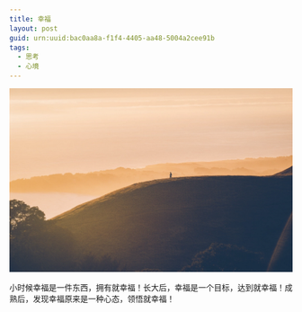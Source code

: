 ```yaml
---
title: 幸福
layout: post
guid: urn:uuid:bac0aa8a-f1f4-4405-aa48-5004a2cee91b
tags:
  - 思考
  - 心境
---
```



[![](/media/files/2015/05/01/xf.png)](http://7vikpt.com1.z0.glb.clouddn.com/xf.png)

小时候幸福是一件东西，拥有就幸福！长大后，幸福是一个目标，达到就幸福！成熟后，发现幸福原来是一种心态，领悟就幸福！
